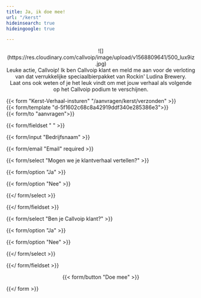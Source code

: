 ```yaml
---
title: Ja, ik doe mee!
url: "/kerst"
hideinsearch: true
hideingoogle: true

---
```

<center>
![](https://res.cloudinary.com/callvoip/image/upload/v1568809641/500_lux9iz.jpg)

<br>
Leuke actie, Callvoip! Ik ben Callvoip klant en meld me aan voor de verloting van dat verrukkelijke speciaalbierpakket van Rockin' Ludina Brewery. <br>Laat ons ook weten of je het leuk vindt om met jouw verhaal als volgende op het Callvoip podium te verschijnen.</center>

{{< form "Kerst-Verhaal-insturen" "/aanvragen/kerst/verzonden" >}}  
{{< form/template "d-5f1602c68c8a42919ddf340e285386e3">}}  
{{< form/to "aanvragen">}}

{{< form/fieldset " " >}}

{{< form/input "Bedrijfsnaam" >}}

{{< form/email "Email" required >}}

{{< form/select "Mogen we je klantverhaal vertellen?" >}}

{{< form/option "Ja" >}}

{{< form/option "Nee" >}}

{{</ form/select >}}

{{</ form/fieldset >}}

{{< form/select "Ben je Callvoip klant?" >}}

{{< form/option "Ja" >}}

{{< form/option "Nee" >}}

{{</ form/select >}}

{{</ form/fieldset >}}

<center>{{< form/button "Doe mee" >}}</center>

{{</ form >}}
